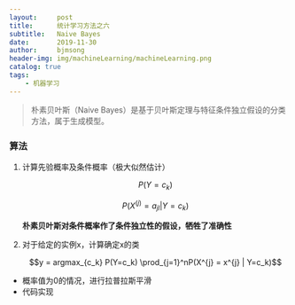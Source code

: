 ```yaml
---
layout:     post
title:      统计学习方法之六
subtitle:   Naive Bayes
date:       2019-11-30
author:     bjmsong
header-img: img/machineLearning/machineLearning.png
catalog: true
tags:
    - 机器学习
---
```

>朴素贝叶斯（Naive Bayes）是基于贝叶斯定理与特征条件独立假设的分类方法，属于生成模型。



### 算法

1. 计算先验概率及条件概率（极大似然估计）

   $$P(Y=c_k)$$

   $$P(X^{(j)}=a_{jl}|Y=c_k)$$

   ​	**朴素贝叶斯对条件概率作了条件独立性的假设，牺牲了准确性**

2. 对于给定的实例x，计算确定x的类

   $$y = argmax_{c_k} P(Y=c_k) \prod_{j=1}^nP(X^{j} = x^{j} | Y=c_k)$$

- 概率值为0的情况，进行拉普拉斯平滑
- 代码实现
